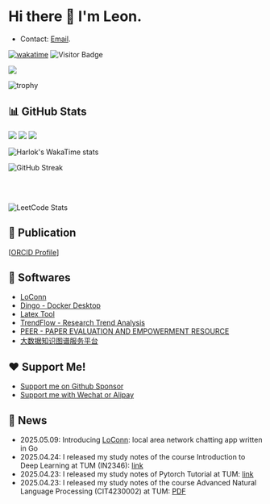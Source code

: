 # Hi there 👋 I'm Leon.

- Contact: [Email](mailto:niemalsaufgeben@yeah.net).

[![wakatime](https://wakatime.com/badge/user/8c7864c1-c5f9-4d6b-a254-e2ffc3179438.svg)](https://wakatime.com/@8c7864c1-c5f9-4d6b-a254-e2ffc3179438)  ![Visitor Badge](https://visitor-badge.laobi.icu/badge?page_id=leoxiang66.leoxiang66)

<img src="https://skillicons.dev/icons?i=go,rust,python,cpp,c,js,ts,react,svelte,astro,pytorch,dart,flutter,tailwindcss,java,nodejs,clion,vscode,discord,anaconda,docker,electron,ai,github,gmail,linkedin,instagram,linux,latex,notion,npm,ubuntu,webstorm,vite,windows,sqlite" />



![trophy](https://github-profile-trophy.vercel.app/?username=leoxiang66&theme=onedark)





## 📊 GitHub Stats

<img src="https://github-readme-stats.vercel.app/api?username=leoxiang66&count_private=true&show_icons=true&layout=compact&rank_icon=github&include_all_commits=true" />


<img src="https://github-readme-stats-i270cdk5i-florianbussmann.vercel.app/api/top-langs/?username=leoxiang66&custom_title=Overall%20languages%20excluding%20forks&layout=compact&theme=&include_forks=false&hide=HTML,jupyter%20notebook,NSIS,vue,tex,PostScript,GLSL,dockerfile,svelte,java,TypeScript,shell,rescript,makefile,Cuda,powershell,CSS,SCSS,cmake&langs_count=10,customized-unix-terminal,github-readme-stats" />

<img src="https://github-readme-stats-i270cdk5i-florianbussmann.vercel.app/api/top-langs/?username=leoxiang66&custom_title=Overall%20languages%20including%20forks&layout=compact&theme=&include_forks=true&hide=HTML,jupyter%20notebook,NSIS,vue,tex,PostScript,GLSL,dockerfile,svelte,java,TypeScript,shell,rescript,makefile,Cuda,powershell,CSS,SCSS,cmake&langs_count=5,customized-unix-terminal,github-readme-stats" />

<!--  -->
![Harlok's WakaTime stats](https://github-readme-stats.vercel.app/api/wakatime?username=leoxiang66&layout=compact&custom_title=Languages%20Last%20Month&hide=HTML,jupyter%20notebook,Desktop%20File,NSIS,vue,tex,PostScript,YAML,GLSL,dockerfile,TypeScript,shell,rescript,makefile,Cuda,powershell,CSS,SCSS,cmake,markdown,bash,text,json,xml,git%20config)

![GitHub Streak](https://github-readme-streak-stats.herokuapp.com/?user=leoxiang66)






<br>
<br>

<!--
<img src="https://wakatime.com/share/@leoxiang66/35184784-ceae-43bf-b3f4-9347e9548f88.svg" width=70%/>

<img src="https://wakatime.com/share/@leoxiang66/2373bfbd-779c-4fe8-9092-1b12b0c7fef8.svg" width=70%/>
-->

![LeetCode Stats](https://leetcard.jacoblin.cool/leoxiang66?theme=light&font=IBM%20Plex%20Sans%20Arabic)




<!-- ## Visitors

<img src="https://profile-counter.glitch.me/leoxiang66/count.svg" /> -->

## 📖 Publication
[[ORCID Profile](https://orcid.org/0000-0001-6217-6560)]






## 🚀 Softwares
- [LoConn](https://github.com/leoxiang66/golan)
- [Dingo - Docker Desktop](https://github.com/leoxiang66/Dingo-Application)
- [Latex Tool](https://github.com/leoxiang66/Latex-Tool-App)
- [TrendFlow - Research Trend Analysis](https://huggingface.co/spaces/Adapting/TrendFlow)
- [PEER - PAPER EVALUATION AND EMPOWERMENT RESOURCE](https://github.com/Kasneci-Lab/AI-assisted-writing)
- [大数据知识图谱服务平台](https://big-data-discipline-kg.memomind.cn/)

## ❤️ Support Me!
- [Support me on Github Sponsor](https://github.com/sponsors/leoxiang66)
- [Support me with Wechat or Alipay](https://sponsorme.memomind.cn/)

## 📢 News
- 2025.05.09: Introducing [LoConn](https://dev.to/leon-heung/introducing-loconn-local-area-network-chatting-app-written-in-go-8f6): local area network chatting app written in Go
- 2025.04.24: I released my study notes of the course Introduction to Deep Learning at TUM (IN2346): [link](https://deep-learning-k9to.onrender.com/)
- 2025.04.23: I released my study notes of Pytorch Tutorial at TUM: [link](https://leonxiang.memomind.cn/pytorch_tutorial.html)
- 2025.04.23: I released my study notes of the course Advanced Natural Language Processing (CIT4230002) at TUM: [PDF](https://tao-xiang.memomind.cn/notes/Advanced_NLP.pdf)


